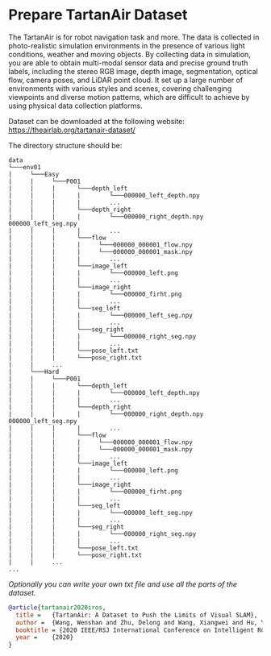 # Prepare TartanAir Dataset

The TartanAir is for robot navigation task and more. The data is collected in photo-realistic simulation environments in the presence of various light conditions, weather and moving objects. By collecting data in simulation, you are able to obtain multi-modal sensor data and precise ground truth labels, including the stereo RGB image, depth image, segmentation, optical flow, camera poses, and LiDAR point cloud. It set up a large number of environments with various styles and scenes, covering challenging viewpoints and diverse motion patterns, which are difficult to achieve by using physical data collection platforms. 
 </br>

Dataset can be downloaded at the following website: https://theairlab.org/tartanair-dataset/

The directory structure should be:
```text
data
└───env01
|     └───Easy
|     |     └───P001
|     |     |      └───depth_left
|     |     |      |        └───000000_left_depth.npy
|     |     |      |        ...
|     |     |      └───depth_right
|     |     |      |        └───000000_right_depth.npy 000000_left_seg.npy
|     |     |      |        ...
|     |     |      └───flow
|     |     |      |     └───000000_000001_flow.npy
|     |     |      |     └───000000_000001_mask.npy
|     |     |      |        ...
|     |     |      └───image_left
|     |     |      |        └───000000_left.png
|     |     |      |        ...
|     |     |      └───image_right
|     |     |      |        └───000000_firht.png
|     |     |      |        ...
|     |     |      └───seg_left
|     |     |      |        └───000000_left_seg.npy
|     |     |      |        ...
|     |     |      └───seg_right
|     |     |      |        └───000000_right_seg.npy
|     |     |      |        ...
|     |     |      └───pose_left.txt
|     |     |      └───pose_right.txt
|     |     ...
|     └───Hard
|     |     └───P001
|     |     |      └───depth_left
|     |     |      |        └───000000_left_depth.npy
|     |     |      |        ...
|     |     |      └───depth_right
|     |     |      |        └───000000_right_depth.npy 000000_left_seg.npy
|     |     |      |        ...
|     |     |      └───flow
|     |     |      |     └───000000_000001_flow.npy
|     |     |      |     └───000000_000001_mask.npy
|     |     |      |        ...
|     |     |      └───image_left
|     |     |      |        └───000000_left.png
|     |     |      |        ...
|     |     |      └───image_right
|     |     |      |        └───000000_firht.png
|     |     |      |        ...
|     |     |      └───seg_left
|     |     |      |        └───000000_left_seg.npy
|     |     |      |        ...
|     |     |      └───seg_right
|     |     |      |        └───000000_right_seg.npy
|     |     |      |        ...
|     |     |      └───pose_left.txt
|     |     |      └───pose_right.txt
|     |     ...
...
```
_Optionally you can write your own txt file and use all the parts of the dataset._ 

```bibtex
@article{tartanair2020iros,
  title =   {TartanAir: A Dataset to Push the Limits of Visual SLAM},
  author =  {Wang, Wenshan and Zhu, Delong and Wang, Xiangwei and Hu, Yaoyu and Qiu, Yuheng and Wang, Chen and Hu, Yafei and Kapoor, Ashish and Scherer, Sebastian},
  booktitle = {2020 IEEE/RSJ International Conference on Intelligent Robots and Systems (IROS)},
  year =    {2020}
}
```

